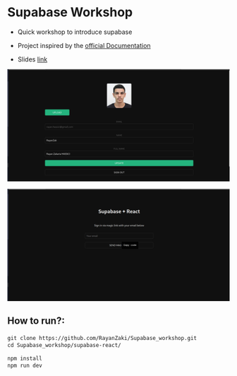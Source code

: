 # Supabase Workshop

- Quick workshop to introduce supabase
- Project inspired by the [official Documentation](https://supabase.com/docs/guides/getting-started/tutorials/with-react?database-method=sql)

- Slides [link](https://docs.google.com/presentation/d/1BFAaGYSvgKdOC5dF8OK7IIzwNB-oSxL26SldHt87D3I/edit?usp=sharing)

![](image-1.png)

![](image.png)

## How to run?:

```
git clone https://github.com/RayanZaki/Supabase_workshop.git
cd Supabase_workshop/supabase-react/
```

```
npm install
npm run dev
```
